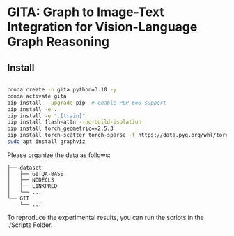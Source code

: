 # GITA: Graph to Image-Text Integration for Vision-Language Graph Reasoning

## Install
```bash

conda create -n gita python=3.10 -y
conda activate gita
pip install --upgrade pip  # enable PEP 660 support
pip install -e .
pip install -e ".[train]"
pip install flash-attn --no-build-isolation
pip install torch_geometric==2.5.3
pip install torch-scatter torch-sparse -f https://data.pyg.org/whl/torch-2.0.1+cu117.html
sudo apt install graphviz
```

Please organize the data as follows:
```
├── dataset
│   ├── GITQA-BASE
│   ├── NODECLS
│   ├── LINKPRED
│   └── ...
└── GIT
    └── ...
```

To reproduce the experimental results, you can run the scripts in the ./Scripts Folder.
